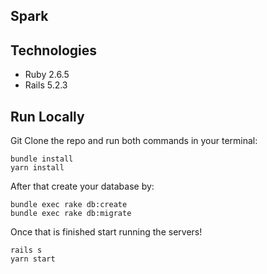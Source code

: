 ## Spark

## Technologies

<ul>
  <li>
    Ruby 2.6.5
  </li>
  <li>
    Rails 5.2.3
  </li>
</ul>

## Run Locally

Git Clone the repo and run both commands in your terminal: 

```
bundle install
yarn install
```

After that create your database by: 

```
bundle exec rake db:create
bundle exec rake db:migrate
```

Once that is finished start running the servers!

```
rails s
yarn start
```